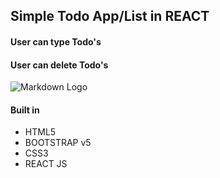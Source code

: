 ## Simple Todo App/List in REACT

#### User can type Todo's
#### User can delete Todo's

![Markdown Logo](https://media1.giphy.com/media/VIuCiZdwJB5xN08RaV/giphy.gif)

#### Built in
* HTML5
* BOOTSTRAP v5
* CSS3
* REACT JS
